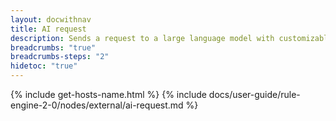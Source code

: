 ```yaml
---
layout: docwithnav
title: AI request
description: Sends a request to a large language model with customizable prompts and optional file attachments, returning the AI-generated response as the outgoing message data.
breadcrumbs: "true"
breadcrumbs-steps: "2"
hidetoc: "true"
---
```


{% include get-hosts-name.html %}
{% include docs/user-guide/rule-engine-2-0/nodes/external/ai-request.md %}
